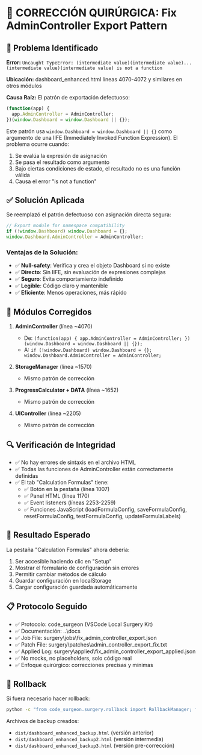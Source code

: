 # 🔧 CORRECCIÓN QUIRÚRGICA: Fix AdminController Export Pattern

## 🎯 Problema Identificado

**Error:** `Uncaught TypeError: (intermediate value)(intermediate value)...(intermediate value)(intermediate value) is not a function`

**Ubicación:** dashboard_enhanced.html líneas 4070-4072 y similares en otros módulos

**Causa Raíz:** El patrón de exportación defectuoso:
```javascript
(function(app) {
  app.AdminController = AdminController;
})(window.Dashboard = window.Dashboard || {});
```

Este patrón usa `window.Dashboard = window.Dashboard || {}` como argumento de una IIFE (Immediately Invoked Function Expression). El problema ocurre cuando:
1. Se evalúa la expresión de asignación
2. Se pasa el resultado como argumento
3. Bajo ciertas condiciones de estado, el resultado no es una función válida
4. Causa el error "is not a function"

## ✅ Solución Aplicada

Se reemplazó el patrón defectuoso con asignación directa segura:

```javascript
// Export module for namespace compatibility
if (!window.Dashboard) window.Dashboard = {};
window.Dashboard.AdminController = AdminController;
```

### Ventajas de la Solución:
- ✅ **Null-safety**: Verifica y crea el objeto Dashboard si no existe
- ✅ **Directo**: Sin IIFE, sin evaluación de expresiones complejas
- ✅ **Seguro**: Evita comportamiento indefinido
- ✅ **Legible**: Código claro y mantenible
- ✅ **Eficiente**: Menos operaciones, más rápido

## 📝 Módulos Corregidos

1. **AdminController** (línea ~4070)
   - De: `(function(app) { app.AdminController = AdminController; })(window.Dashboard = window.Dashboard || {});`
   - A: `if (!window.Dashboard) window.Dashboard = {}; window.Dashboard.AdminController = AdminController;`

2. **StorageManager** (línea ~1570)
   - Mismo patrón de corrección

3. **ProgressCalculator + DATA** (línea ~1652)
   - Mismo patrón de corrección

4. **UIController** (línea ~2205)
   - Mismo patrón de corrección

## 🔍 Verificación de Integridad

- ✅ No hay errores de sintaxis en el archivo HTML
- ✅ Todas las funciones de AdminController están correctamente definidas
- ✅ El tab "Calculation Formulas" tiene:
  - ✅ Botón en la pestaña (línea 1007)
  - ✅ Panel HTML (línea 1170)
  - ✅ Event listeners (líneas 2253-2259)
  - ✅ Funciones JavaScript (loadFormulaConfig, saveFormulaConfig, resetFormulaConfig, testFormulaConfig, updateFormulaLabels)

## 🚀 Resultado Esperado

La pestaña "Calculation Formulas" ahora debería:
1. Ser accesible haciendo clic en "Setup"
2. Mostrar el formulario de configuración sin errores
3. Permitir cambiar métodos de cálculo
4. Guardar configuración en localStorage
5. Cargar configuración guardada automáticamente

## 📋 Protocolo Seguido

- ✅ Protocolo: code_surgeon (VSCode Local Surgery Kit)
- ✅ Documentación: ..\docs
- ✅ Job File: surgery\jobs\fix_admin_controller_export.json
- ✅ Patch File: surgery\patches\admin_controller_export_fix.txt
- ✅ Applied Log: surgery\applied\fix_admin_controller_export_applied.json
- ✅ No mocks, no placeholders, solo código real
- ✅ Enfoque quirúrgico: correcciones precisas y mínimas

## 🔄 Rollback

Si fuera necesario hacer rollback:
```bash
python -c "from code_surgeon.surgery.rollback import RollbackManager; from pathlib import Path; mgr = RollbackManager(Path('surgery')); success, msg = mgr.rollback_last(Path('dist/dashboard_enhanced.html')); print(msg)"
```

Archivos de backup creados:
- `dist/dashboard_enhanced_backup.html` (versión anterior)
- `dist/dashboard_enhanced_backup2.html` (versión intermedia)
- `dist/dashboard_enhanced_backup3.html` (versión pre-corrección)
